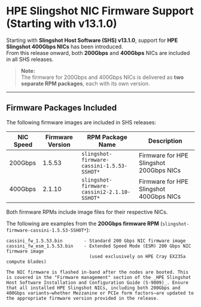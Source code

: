 # HPE Slingshot NIC Firmware Support (Starting with v13.1.0)

Starting with **Slingshot Host Software (SHS) v13.1.0**, support for **HPE Slingshot 400Gbps NICs** has been introduced.  
From this release onward, both **200Gbps** and **400Gbps** NICs are included in all SHS releases.

> **Note:**  
> The firmware for 200Gbps and 400Gbps NICs is delivered as **two separate RPM packages**, each with its own version.

---

## Firmware Packages Included

The following firmware images are included in SHS releases:

| NIC Speed | Firmware Version | RPM Package Name | Description |
|------------|------------------|------------------|--------------|
| 200Gbps | 1.5.53 | `slingshot-firmware-cassini-1.5.53-SSHOT*` | Firmware for HPE Slingshot 200Gbps NICs |
| 400Gbps | 2.1.10 | `slingshot-firmware-cassini2-2.1.10-SSHOT*` | Firmware for HPE Slingshot 400Gbps NICs |

Both firmware RPMs include image files for their respective NICs. 

The following are examples from the **200Gbps firmware RPM** (`slingshot-firmware-cassini-1.5.53-SSHOT*`):

```text
cassini_fw_1.5.53.bin        - Standard 200 Gbps NIC firmware image
cassini_fw_esm_1.5.53.bin    - Extended Speed Mode (ESM) 200 Gbps NIC firmware image
                               (used exclusively on HPE Cray EX235a compute blades)

The NIC firmware is flashed in-band after the nodes are booted. This is covered in the "Firmware management" section of the _HPE Slingshot Host Software Installation and Configuration Guide (S-9009)_. Ensure that all installed HPE Slingshot NICs, including both 200Gbps and 400Gbps variants—whether Mezzanine or PCIe form factors—are updated to the appropriate firmware version provided in the release.